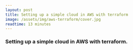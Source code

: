 ```yaml
---
layout: post
title: Setting up a simple cloud in AWS with terraform
image: /assets/img/aws-terraform/cover.jpg
readtime: 13 minutes
---
```


### Setting up a simple cloud in AWS with terraform.
